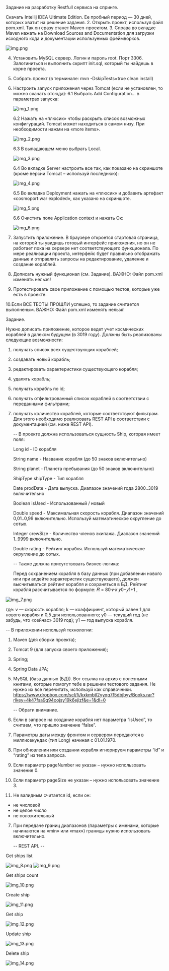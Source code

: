 Задание на разработку Restfull сервиса на спринге.

Скачать Intellij IDEA Ultimate Edition. Ее пробный период — 30
дней, которых хватит на решение задания.
2. Открыть проект, используя файл pom.xml. Так он сразу станет
   Maven-проектом.
3. Справа во вкладке Maven нажать на Download Sources and
   Documentation для загрузки исходного кода и документации
   используемых фреймворков.
   
   ![img.png](img.png)
   
4. Установить MySQL сервер. Логин и пароль root. Порт 3306.
   Залогиниться и выполнить скрипт init.sql, который ты найдешь в
   корне проекта.
5. Собрать проект (в терминале: mvn -DskipTests=true clean install)
6. Настроить запуск приложения через Tomcat (если не установлен, то
   можно скачать отсюда):
   6.1 Выбрать Add Configuration... в параметрах запуска:
   
   ![img_1.png](img_1.png)
   
   6.2 Нажать на «плюсик» чтобы раскрыть список возможных
   конфигураций. Tomcat может находиться в самом низу. При
   необходимости нажми на «more items».
   
   ![img_2.png](img_2.png)
   
   6.3 В выпадающем меню выбрать Local.
   
   ![img_3.png](img_3.png)
   
   6.4 Во вкладке Server настроить все так, как показано на скриншоте
   (кроме версии Tomcat – используй последнюю):
   
   ![img_4.png](img_4.png)
   
   6.5 Во вкладке Deployment нажать на «плюсик» и добавить
   артефакт «cosmoport:war exploded», как указано на скриншоте.
   
   ![img_5.png](img_5.png)
   
   6.6 Очистить поле Application context и нажать Ок:
   
   ![img_6.png](img_6.png)
   
7. Запустить приложение. В браузере откроется стартовая страница, на
   которой ты увидишь готовый интерфейс приложения, но он не
   работает пока на сервере нет соответствующего функционала. По
   мере реализации проекта, интерфейс будет правильно отображать
   данные и отправлять запросы на редактирование, удаление и
   создание кораблей.
8. Дописать нужный функционал (см. Задание).
   ВАЖНО: Файл pom.xml изменять нельзя!
9. Протестировать свое приложение с помощью тестов, которые уже
   есть в проекте.
   
10.Если ВСЕ ТЕСТЫ ПРОШЛИ успешно, то задание считается выполненым. ВАЖНО: Файл pom.xml
изменять нельзя!


Задание.

   Нужно дописать приложение, которое ведет учет космических кораблей в
   далеком будущем (в 3019 году). Должны быть реализованы следующие
   возможности:
1. получать список всех существующих кораблей;
2. создавать новый корабль;
3. редактировать характеристики существующего корабля;
4. удалять корабль;
5. получать корабль по id;
6. получать отфильтрованный список кораблей в соответствии с
   переданными фильтрами;
7. получать количество кораблей, которые соответствуют фильтрам.
   Для этого необходимо реализовать REST API в соответствии с
   документацией (см. ниже REST API).
   

   -- В проекте должна использоваться сущность Ship, которая имеет поля:

   Long id - ID корабля

   String name - Название корабля (до 50 знаков включительно)

   String planet - Планета пребывания (до 50 знаков включительно)

   ShipType shipType - Тип корабля

   Date prodDate - Дата выпуска.
   Диапазон значений года 2800..3019 включительно

   Boolean isUsed - Использованный / новый

   Double speed - Максимальная скорость корабля. Диапазон значений
   0,01..0,99 включительно. Используй математическое
   округление до сотых.

   Integer crewSize - Количество членов экипажа. Диапазон значений
   1..9999 включительно.

   Double rating - Рейтинг корабля. Используй математическое
   округление до сотых.

   -- Также должна присутствовать бизнес-логика:

   Перед сохранением корабля в базу данных (при добавлении нового или
   при апдейте характеристик существующего), должен высчитываться
   рейтинг корабля и сохраняться в БД. Рейтинг корабля рассчитывается по
   формуле:
   𝑅 =
   80·𝑣·𝑘
   𝑦0−𝑦1+1
   ,
   
![img_7.png](img_7.png)

   где:
   v — скорость корабля;
   k — коэффициент, который равен 1 для нового корабля и 0,5 для
   использованного;
   y0 — текущий год (не забудь, что «сейчас» 3019 год);
   y1 — год выпуска корабля.

   -- В приложении используй технологии:
1. Maven (для сборки проекта);
2. Tomcat 9 (для запуска своего приложения);
3. Spring;
4. Spring Data JPA;
5. MySQL (база данных (БД)).
   Вот ссылка на архив с полезными книгами, которые помогут тебе в
   решении тестового задания. Не нужно их все перечитать, используй как
   справочники. 
   https://www.dropbox.com/scl/fi/kxkmbtl2yyqq7f5dbjbyy/Books.rar?rlkey=4k47fsa9q94oojsy19k6ejizf&e=1&dl=0
   
  
   -- Обрати внимание.
1. Если в запросе на создание корабля нет параметра “isUsed”, то считаем,
   что пришло значение “false”.
2. Параметры даты между фронтом и сервером передаются в
   миллисекундах (тип Long) начиная с 01.01.1970.
3. При обновлении или создании корабля игнорируем параметры “id” и
   “rating” из тела запроса.
4. Если параметр pageNumber не указан – нужно использовать значение 0.
5. Если параметр pageSize не указан – нужно использовать значение 3.
6. Не валидным считается id, если он:
- не числовой
- не целое число
- не положительный
7. При передаче границ диапазонов (параметры с именами, которые
   начинаются на «min» или «max») границы нужно использовать
   включительно.
   

   -- REST API. --

Get ships list

![img_8.png](img_8.png)
![img_9.png](img_9.png)

Get ships count

![img_10.png](img_10.png)

Create ship

![img_11.png](img_11.png)

Get ship

![img_12.png](img_12.png)

Update ship

![img_13.png](img_13.png)

Delete ship

![img_14.png](img_14.png)
